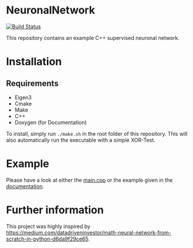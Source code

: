 # NeuronalNetwork
[![Build Status](https://travis-ci.com/maede97/NeuronalNetwork.svg?branch=master)](https://travis-ci.com/maede97/NeuronalNetwork)

This repository contains an example C++ supervised neuronal network.

# Installation
## Requirements
* Eigen3
* Cmake
* Make
* C++
* Doxygen (for Documentation)

To install, simply run `./make.sh` in the root folder of this repository. This will also automatically run the executable with a simple XOR-Test.

# Example
Please have a look at either the [main.cpp](https://github.com/maede97/NeuronalNetwork/blob/master/main.cpp) or the example given in the [documentation](https://maede97.github.io/NeuronalNetwork/getting_started.html).

# Further information
This project was highly inspired by https://medium.com/datadriveninvestor/math-neural-network-from-scratch-in-python-d6da9f29ce65.